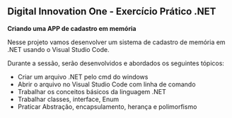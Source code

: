 <h2> Digital Innovation One - Exercício Prático .NET </h2>

<b> Criando uma APP de cadastro em memória </b>


Nesse projeto vamos desenvolver um sistema de cadastro de memória em .NET usando o Visual Studio Code.

Durante a sessão, serão desenvolvidos e abordados os seguintes tópicos:

* Criar um arquivo .NET pelo cmd do windows
* Abrir o arquivo no Visual Studio Code com linha de comando
* Trabalhar os conceitos básicos da linguagem .NET
* Trabalhar classes, interface, Enum
* Praticar Abstração, encapsulamento, herança e polimorfismo